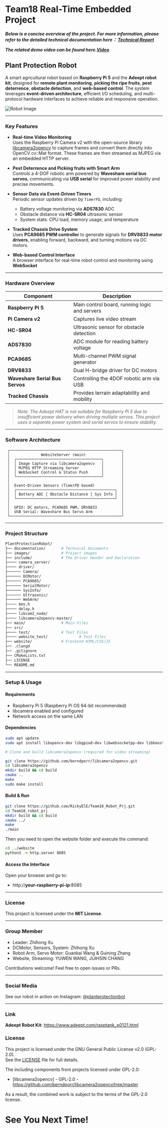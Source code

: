# Team18 Real-Time Embedded Project
_**Below is a concise overview of the project. For more information, please refer to the detailed technical documentation here： [Technical Report](documentation/Technical_Report.md)**_

_**The related demo video can be found here.[Video](video_demo.mp4)**_
## **Plant Protection Robot**

A smart agricultural robot based on **Raspberry Pi 5** and the **Adeept robot kit**, designed for **remote plant monitoring**, **picking the ripe fruits**, **pest deterrence**, **obstacle detection**, and **web-based control**. The system leverages **event-driven architecture**, efficient I/O scheduling, and multi-protocol hardware interfaces to achieve reliable and responsive operation.

![Robot Image](images/WechatIMG803.jpg)

---

### Key Features

- **Real-time Video Monitoring**  
  Uses the Raspberry Pi Camera v2 with the open-source library [libcamera2opencv](https://github.com/berndporr/libcamera2opencv) to capture frames and convert them directly into OpenCV cv::Mat format. These frames are then streamed as MJPEG via an embedded HTTP server.

- **Pest Deterrence and Picking fruits with Smart Arm**  
  Controls a 4-DOF robotic arm powered by **Waveshare serial bus servos**, communicating via **USB serial** for improved power stability and precise movements.

- **Sensor Data via Event-Driven Timers**  
  Periodic sensor updates driven by `TimerFD`, including:
  - Battery voltage monitoring via **ADS7830** ADC
  - Obstacle distance via **HC-SR04** ultrasonic sensor
  - System stats: CPU load, memory usage, and temperature

- **Tracked Chassis Drive System**  
  Uses **PCA9685 PWM controller** to generate signals for **DRV8833 motor drivers**, enabling forward, backward, and turning motions via DC motors.

- **Web-based Control Interface**  
A browser interface for real-time robot control and monitoring using **WebSocket**
---

### Hardware Overview

| Component | Description |
|----------|-------------|
| **Raspberry Pi 5** | Main control board, running logic and servers |
| **Pi Camera v2** | Captures live video stream |
| **HC-SR04** | Ultrasonic sensor for obstacle detection |
| **ADS7830** | ADC module for reading battery voltage |
| **PCA9685** | Multi-channel PWM signal generator |
| **DRV8833** | Dual H-bridge driver for DC motors |
| **Waveshare Serial Bus Servos** | Controlling the 4DOF robotic arm via USB |
| **Tracked Chassis** | Provides terrain adaptability and mobility |

> *Note: The Adeept HAT is not suitable for Raspberry Pi 5 due to insufficient power delivery when driving multiple servos. This project uses a separate power system and serial servos to ensure stability.*


---

### Software Architecture
```
 ┌──────────────────────────────────────────────────┐
 │              WebsiteServer (main)                │
 │  ┌──────────────────────────────────────┐        │
 │  │ Image Capture via libcamera2opencv   │        │
 │  │ MJPEG HTTP Streaming Server          │        │
 │  │ WebSocket Control & Status Push      │        │
 │  └──────────────────────────────────────┘        │
 │                                                  │
 │  Event-Driven Sensors (TimerFD based)            │
 │  ┌────────────────────────────────────────────┐  │
 │  │ Battery ADC │ Obstacle Distance │ Sys Info │  │
 │  └────────────────────────────────────────────┘  │
 │                                                  │
 │  GPIO: DC motors, PCA9685 PWM, DRV8833           │
 │  USB Serial: Waveshare Bus Servo Arm             │
 └──────────────────────────────────────────────────┘
```
---

### Project Structure

```bash
PlantProtectionRobot/
├── documentation/       # Technical Documents
├── images/              # Project images
├── include/             # The Driver Header and Declaration
├──── camera_server/
├──── driver/
├────── Camera/
├────── DCMotor/
├────── PCA9685/
├────── SerialMotor/
├────── SysInfo/
├────── Ultrasonic/
├────── WebArm/
├──── bms.h
├──── delay.h
├──── libcam2_node/
├──── libcamera2opencv-master/
├── main/                # Main Files
├── src/                             
├──── test/              # Test Files
├──── website_test/              # Test Files
├── website/             # Frontend HTML/CSS/JS
├── .clangd
├── .gitignore
├── CMakeLists.txt
├── LICENSE
└── README.md
```
---
### Setup & Usage

#### Requirements
- Raspberry Pi 5 (Raspberry Pi OS 64-bit recommended)
- libcamera enabled and configured
- Network access on the same LAN

#### Dependencies
``` bash
sudo apt update
sudo apt install libopencv-dev libgpiod-dev libwebsocketpp-dev libboost-all-dev libcamera-dev
```

``` bash
# Clone and build libcamera2opencv (required for video streaming)

git clone https://github.com/berndporr/libcamera2opencv.git
cd libcamera2opencv
mkdir build && cd build
cmake ..
make
sudo make install
```

#### Build & Run
``` bash
git clone https://github.com/RickyElE/Team18_Robot_Prj.git
cd Team18_robot_prj
mkdir build && cd build
cmake ../
make
./main
```
Then you need to open the website folder and execute the command:
``` bash
cd ../website
python3 -m http.server 8085
```

#### Access the Interface
Open your browser and go to:
- http://**your-raspberry-pi-ip**:8085

---

### License

This project is licensed under the **MIT License**.

---

### Group Member
- Leader: Zhihong Xu
- DCMotor, Sensors, System: Zhihong Xu
- Robot Arm, Servo Motor: Guankai Wang & Guining Zhang
- Website, Streaming: YUWEN WANG, JUIHSIN CHANG

Contributions welcome! Feel free to open issues or PRs.

---

### Social Media

See our robot in action on Instagram:
@[plantprotectionbot](https://www.instagram.com/plant_protection_robot?igsh=bW1sYWptamFkeGVs)

---

### Link
**Adeept Robot Kit**: https://www.adeept.com/rasptank_p0121.html

### License

This project is licensed under the GNU General Public License v2.0 (GPL-2.0).  
See the [LICENSE](LICENSE) file for full details.

The including components from projects licensed under GPL-2.0:

- [libcamera2opencv] - GPL-2.0 - https://github.com/berndporr/libcamera2opencv/tree/master

As a result, the combined work is subject to the terms of the GPL-2.0 license.  

# See You Next Time!
                       


